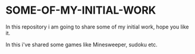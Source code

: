 # SOME-OF-MY-INITIAL-WORK
In this repository i am going to share some of my initial work, hope you like it.

In this i've shared some games like Minesweeper, sudoku etc.
